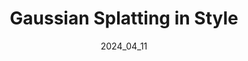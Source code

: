 ---
layout: publications
permalink: /publications/gss/
# external_link: https://keonhee-han.github.io/publications/kdbts/
date: 2024_04_11 # determines sorting just take the date of the first publication as YYYY_MM_DD
image: /assets/qualitative.gif
# image_mouseover: assets/knowledge_distillation.png

title: "Gaussian Splatting in Style"
venue: GCPR, 2024
authors:
  - name: abhisheksaroha
    affiliations: "1"
  - name: mariiagladkova
    affiliations: "1"
  - name: ceciliacurreli
    affiliations: "1,2"
  - name: dominikmuhle
    affiliations: "1,2"
  - name: tarunyenamadra
    affiliations: "1"
  - name: danielcremers
    affiliations: "1,2"

affiliations:
  - name: tum
    length: short
  - name: mcml
    length: long


description: "We are the first to employ Gaussian Splatting to solve the task of scene stylization, extending the work of neural style transfer to three spatial dimensions."


links:
    - name: Project Page
      link: /publications/gss/
    - name: Paper
      link: https://arxiv.org/abs/2403.08498
      style: "bi bi-file-earmark-richtext"
    # - name: Code
    #   link: https://github.com/keonhee-han/KDBTS
    #   style: "bi bi-github"


citation: '@article{saroha2024gaussian,
  title={Gaussian Splatting in Style},
  author={Saroha, Abhishek and Gladkova, Mariia and Curreli, Cecilia and Yenamandra, Tarun and Cremers, Daniel},
  journal={arXiv preprint arXiv:2403.08498},
  year={2024}
}'


# acknowledgements: 'This work was supported by the ERC Advanced Grant SIMULACRON, by the Munich Center for Machine Learning, and by the German Federal Ministry of Transport and Digital Infrastructure (BMDV) under grant 19F2251F for the ADAM project.'

---